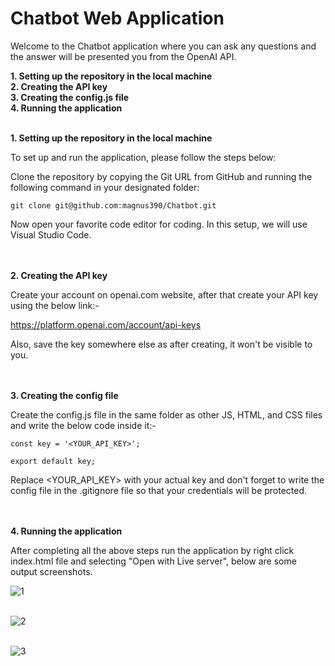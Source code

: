 # Chatbot Web Application

Welcome to the Chatbot application where you can ask any questions and the answer will be presented you from the OpenAI API.

**1.  Setting up the repository in the local machine**<br/>
**2.  Creating the API key**<br/>
**3.  Creating the config.js file**<br/>
**4.  Running the application**<br/><br/>

**1. Setting up the repository in the local machine**

To set up and run the application, please follow the steps below:

Clone the repository by copying the Git URL from GitHub and running the following command in your designated folder:

```
git clone git@github.com:magnus390/Chatbot.git
```

Now open your favorite code editor for coding. In this setup, we will use Visual Studio Code.<br/><br/><br/>

**2. Creating the API key**

Create your account on openai.com website, after that create your API key using the below link:-

https://platform.openai.com/account/api-keys

Also, save the key somewhere else as after creating, it won't be visible to you.<br/><br/><br/>

**3. Creating the config file**

Create the config.js file in the same folder as other JS, HTML, and CSS files and write the below code inside it:-

```
const key = '<YOUR_API_KEY>';

export default key;
```

Replace <YOUR_API_KEY> with your actual key and don't forget to write the config file in the .gitignore file so that your credentials will be protected.<br/><br/><br/>

**4.  Running the application**

After completing all the above steps run the application by right click index.html file and selecting "Open with Live server", below are some output screenshots.

![1](https://github.com/magnus390/Chatbot/assets/30699194/d4240e20-034d-4cda-a0b2-05725bf6ac48)<br/><br/>

![2](https://github.com/magnus390/Chatbot/assets/30699194/139217f7-f707-4f5e-be9a-53344f272492)<br/><br/>

![3](https://github.com/magnus390/Chatbot/assets/30699194/afb3206e-e660-4351-a863-452b345260e0)


